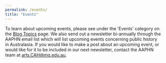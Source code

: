 ```yaml
---
permalink: /events/
title: "Events"
---
```


To learn about upcoming events, please see under the 'Events' category on the [Blog Topics](/categories/) page. We also send out a newsletter bi-annually through the AAPHN email list which will list upcoming events concerning public history in Australasia. If you would like to make a post about an upcoming event, or would like for it to be included in our next newsletter, contact the AAPHN team at <arts.CAH@mq.edu.au>.
